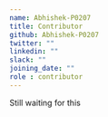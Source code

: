 ```yaml
---
name: Abhishek-P0207
title: Contributor
github: Abhishek-P0207
twitter: ""
linkedin: ""
slack: ""
joining_date: ""
role : contributor
---
```


Still waiting for this
